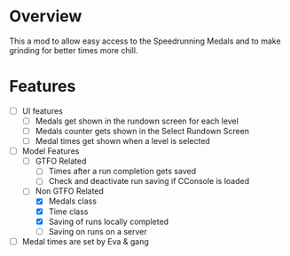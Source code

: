 # Overview

This a mod to allow easy access to the Speedrunning Medals and to make grinding for better times more chill.

# Features

- [ ] UI features
  - [ ] Medals get shown in the rundown screen for each level
  - [ ] Medals counter gets shown in the Select Rundown Screen
  - [ ] Medal times get shown when a level is selected

- [ ] Model Features
  - [ ] GTFO Related
    - [ ] Times after a run completion gets saved
    - [ ] Check and deactivate run saving if CConsole is loaded
  - [ ] Non GTFO Related
    - [x] Medals class
    - [x] Time class
    - [x] Saving of runs locally completed
    - [ ] Saving on runs on a server
       
- [ ] Medal times are set by Eva & gang 
